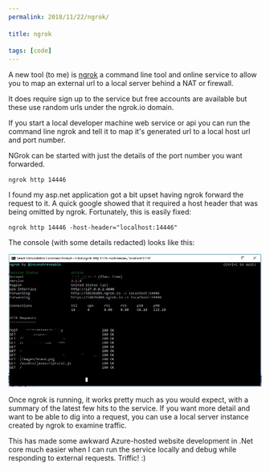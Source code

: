 ```yaml
---
permalink: 2018/11/22/ngrok/

title: ngrok

tags: [code]
---
```


A new tool (to me) is <a href="https://ngrok.com/">ngrok</a> a command line tool and
online service to allow you to map an external url to a local server behind a NAT or firewall.

It does require sign up to the service but free accounts are available but these use random
urls under the ngrok.io domain.

If you start a local developer machine web service or api you can run the command line ngrok
and tell it to map it's generated url to a local host url and port number.

NGrok can be started with just the details of the port number you want forwarded.

```
ngrok http 14446
```

I found my asp.net application got a bit upset having ngrok forward the request to it. A quick google showed
that it required a host header that was being omitted by ngrok. Fortunately, this is easily fixed:

```
ngrok http 14446 -host-header="localhost:14446"
```

The console (with some details redacted) looks like this:

<img src="/img/posts/ngrok/ngrok-console.webp" alt="ngrok" class="u-max-full-width" />

Once ngrok is running, it works pretty much as you would expect, with a summary of the latest
few hits to the service. If you want more detail and want to be able to dig into a request, you
can use a local server instance created by ngrok to examine traffic.

This has made some awkward Azure-hosted website development in .Net core much easier when I can run
the service locally and debug while responding to external requests. Triffic! :)
